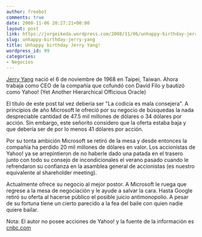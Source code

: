 ```yaml
---
author: freebot
comments: true
date: 2008-11-06 20:27:21+00:00
layout: post
link: https://jorgeikeda.wordpress.com/2008/11/06/unhappy-birthday-jerry-yang/
slug: unhappy-birthday-jerry-yang
title: Unhappy birthday Jerry Yang!
wordpress_id: 99
categories:
- Negocios
---
```


[Jerry Yang](http://es.wikipedia.org/wiki/Jerry_Yang) nació el 6 de noviembre de 1968 en Taipei, Taiwan. Ahora trabaja como CEO de la compañía que cofundó con David Filo y bautizó como Yahoo! (Yet Another Hierarchical Officious Oracle)

El título de este post tal vez  debería ser "La codicia es mala consejera". A principios de año Microsoft le ofreció por su negocio de búsquedas la nada despreciable cantidad de 47.5 mil millones de dólares o 34 dólares por acción. Sin embargo, este señorito considero que la oferta estaba baja y que debería ser de por lo menos 41 dólares por acción.

Por su tonta ambición Microsoft se retiró de la mesa y desde entonces la compañía ha perdido 20 mil millones de dólares en valor. Los accionistas de Yahoo! ya se arrepintieron de no haberle dado una patada en el trasero junto con todo su consejo de incondicionales el verano pasado cuando le refrendaron su confianza en la asamblea general de accionistas (es nuestro equivalente al shareholder meeting).

Actualmente ofrece su negocio al mejor postor. A  Microsoft le ruega que  regrese a la mesa de negociación y le ayude a salvar la cara. Hasta Google retiró su oferta al hacerse público el posible juicio antimonopolio. A pesar de su fortuna tiene un cierto parecido a la fea del baile con quien nadie quiere bailar.

Nota: El autor no posee acciones de Yahoo! y la fuente de la información es [cnbc.com](http://www.cnbc.com/id/27565196)
